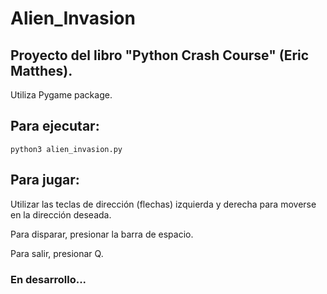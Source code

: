 # Alien_Invasion
## Proyecto del libro "Python Crash Course" (Eric Matthes).
Utiliza Pygame package.

## Para ejecutar:
`python3 alien_invasion.py` 

## Para jugar:
Utilizar las teclas de dirección (flechas) izquierda y derecha para moverse en la dirección deseada.

Para disparar, presionar la barra de espacio.

Para salir, presionar Q.


### En desarrollo...
